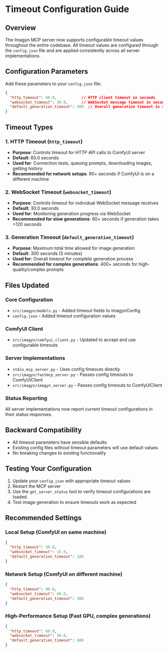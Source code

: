 # Timeout Configuration Guide

## Overview

The Imagyn MCP server now supports configurable timeout values throughout the entire codebase. All timeout values are configured through the `config.json` file and are applied consistently across all server implementations.

## Configuration Parameters

Add these parameters to your `config.json` file:

```json
{
  "http_timeout": 60.0,           // HTTP client timeout in seconds
  "websocket_timeout": 30.0,      // WebSocket message timeout in seconds  
  "default_generation_timeout": 300  // Overall generation timeout in seconds
}
```

## Timeout Types

### 1. HTTP Timeout (`http_timeout`)
- **Purpose**: Controls timeout for HTTP API calls to ComfyUI server
- **Default**: 60.0 seconds
- **Used for**: Connection tests, queuing prompts, downloading images, getting history
- **Recommended for network setups**: 90+ seconds if ComfyUI is on a different machine

### 2. WebSocket Timeout (`websocket_timeout`)
- **Purpose**: Controls timeout for individual WebSocket message receives
- **Default**: 30.0 seconds
- **Used for**: Monitoring generation progress via WebSocket
- **Recommended for slow generations**: 60+ seconds if generation takes >120 seconds

### 3. Generation Timeout (`default_generation_timeout`)
- **Purpose**: Maximum total time allowed for image generation
- **Default**: 300 seconds (5 minutes)
- **Used for**: Overall timeout for complete generation process
- **Recommended for complex generations**: 400+ seconds for high-quality/complex prompts

## Files Updated

### Core Configuration
- `src/imagyn/models.py` - Added timeout fields to ImagynConfig
- `config.json` - Added timeout configuration values

### ComfyUI Client
- `src/imagyn/comfyui_client.py` - Updated to accept and use configurable timeouts

### Server Implementations
- `stdio_mcp_server.py` - Uses config timeouts directly
- `src/imagyn/fastmcp_server.py` - Passes config timeouts to ComfyUIClient
- `src/imagyn/imagyn_server.py` - Passes config timeouts to ComfyUIClient

### Status Reporting
All server implementations now report current timeout configurations in their status responses.

## Backward Compatibility

- All timeout parameters have sensible defaults
- Existing config files without timeout parameters will use default values
- No breaking changes to existing functionality

## Testing Your Configuration

1. Update your `config.json` with appropriate timeout values
2. Restart the MCP server
3. Use the `get_server_status` tool to verify timeout configurations are loaded
4. Test image generation to ensure timeouts work as expected

## Recommended Settings

### Local Setup (ComfyUI on same machine)
```json
{
  "http_timeout": 30.0,
  "websocket_timeout": 15.0,
  "default_generation_timeout": 180
}
```

### Network Setup (ComfyUI on different machine)
```json
{
  "http_timeout": 90.0,
  "websocket_timeout": 60.0,
  "default_generation_timeout": 400
}
```

### High-Performance Setup (Fast GPU, complex generations)
```json
{
  "http_timeout": 60.0,
  "websocket_timeout": 30.0,
  "default_generation_timeout": 600
}
```
